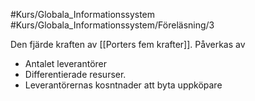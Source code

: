 #Kurs/Globala_Informationssystem #Kurs/Globala_Informationssystem/Föreläsning/3 

Den fjärde kraften av [[Porters fem krafter]].
Påverkas av
- Antalet leverantörer
- Differentierade resurser.
- Leverantörernas kosntnader att byta uppköpare
